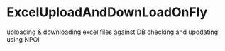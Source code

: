 # ExcelUploadAndDownLoadOnFly
uploading &amp; downloading excel files against DB checking and upodating using NPOI
